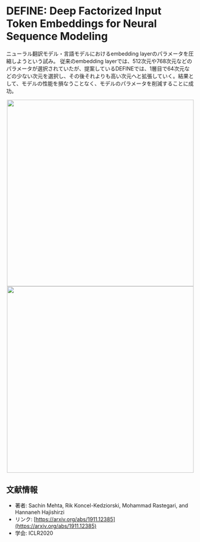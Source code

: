# DEFINE: Deep Factorized Input Token Embeddings for Neural Sequence Modeling

ニューラル翻訳モデル・言語モデルにおけるembedding layerのパラメータを圧縮しようという試み。  従来のembedding layerでは、512次元や768次元などのパラメータが選択されていたが、提案しているDEFINEでは、1層目で64次元などの少ない次元を選択し、その後それよりも高い次元へと拡張していく。結果として、モデルの性能を損なうことなく、モデルのパラメータを削減することに成功。


<p align="center">
<img src="https://user-images.githubusercontent.com/53220859/74087040-1982ae80-4acc-11ea-8d9b-1b811d60dbf4.png" width=500>
<img  src="https://user-images.githubusercontent.com/53220859/74087042-1d163580-4acc-11ea-9a90-6bf040f43746.png" width=500>
</p>



## 文献情報

- 著者: Sachin Mehta, Rik Koncel-Kedziorski, Mohammad Rastegari, and Hannaneh Hajishirzi
- リンク: [https://arxiv.org/abs/1911.12385](https://arxiv.org/abs/1911.12385)
- 学会: ICLR2020